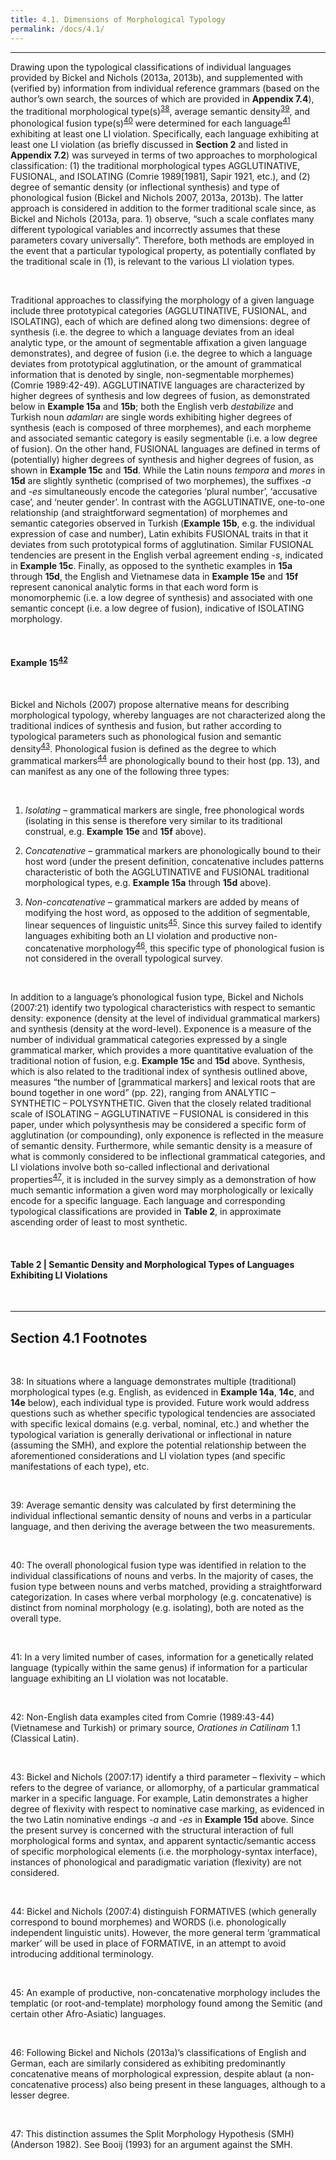 ```yaml
---
title: 4.1. Dimensions of Morphological Typology
permalink: /docs/4.1/
---
```


***

Drawing upon the typological classifications of individual languages provided by Bickel and Nichols (2013a, 2013b), and supplemented with (verified by) information from individual reference grammars (based on the author’s own search, the sources of which are provided in **Appendix 7.4**), the traditional morphological type(s)<sup>[38](#fn38)</sup>, average semantic density<sup>[39](#fn39)</sup>, and phonological fusion type(s)<sup>[40](#fn40)</sup> were determined for each language<sup>[41](#fn41)</sup> exhibiting at least one LI violation. Specifically, each language exhibiting at least one LI violation (as briefly discussed in **Section 2** and listed in **Appendix 7.2**) was surveyed in terms of two approaches to morphological classification: (1) the traditional morphological types AGGLUTINATIVE, FUSIONAL, and ISOLATING (Comrie 1989[1981], Sapir 1921, etc.), and (2) degree of semantic density (or inflectional synthesis) and type of phonological fusion (Bickel and Nichols 2007, 2013a, 2013b). The latter approach is considered in addition to the former traditional scale since, as Bickel and Nichols (2013a, para. 1) observe, “such a scale conflates many different typological variables and incorrectly assumes that these parameters covary universally”. Therefore, both methods are employed in the event that a particular typological property, as potentially conflated by the traditional scale in (1), is relevant to the various LI violation types.  

<br/>

Traditional approaches to classifying the morphology of a given language include three prototypical categories (AGGLUTINATIVE, FUSIONAL, and ISOLATING), each of which are defined along two dimensions: degree of synthesis (i.e. the degree to which a language deviates from an ideal analytic type, or the amount of segmentable affixation a given language demonstrates), and degree of fusion (i.e. the degree to which a language deviates from prototypical agglutination, or the amount of grammatical information that is denoted by single, non-segmentable morphemes) (Comrie 1989:42-49). AGGLUTINATIVE languages are characterized by higher degrees of synthesis and low degrees of fusion, as demonstrated below in **Example 15a** and **15b**; both the English verb *destabilize* and Turkish noun *adamları* are single words exhibiting higher degrees of synthesis (each is composed of three morphemes), and each morpheme and associated semantic category is easily segmentable (i.e. a low degree of fusion). On the other hand, FUSIONAL languages are defined in terms of (potentially) higher degrees of synthesis and higher degrees of fusion, as shown in **Example 15c** and **15d**. While the Latin nouns *tempora* and *mores* in **15d** are slightly synthetic (comprised of two morphemes), the suffixes -*a* and -*es* simultaneously encode the categories ‘plural number’, ‘accusative case’, and ‘neuter gender’. In contrast with the AGGLUTINATIVE, one-to-one relationship (and straightforward segmentation) of morphemes and semantic categories observed in Turkish (**Example 15b**, e.g. the individual expression of case and number), Latin exhibits FUSIONAL traits in that it deviates from such prototypical forms of agglutination. Similar FUSIONAL tendencies are present in the English verbal agreement ending -*s*, indicated in **Example 15c**. Finally, as opposed to the synthetic examples in **15a** through **15d**, the English and Vietnamese data in **Example 15e** and **15f** represent canonical analytic forms in that each word form is monomorphemic (i.e. a low degree of synthesis) and associated with one semantic concept (i.e. a low degree of fusion), indicative of ISOLATING morphology.  

<br/>

#### Example 15<sup>[42](#fn42)</sup>

<br/>

Bickel and Nichols (2007) propose alternative means for describing morphological typology, whereby languages are not characterized along the traditional indices of synthesis and fusion, but rather according to typological parameters such as phonological fusion and semantic density<sup>[43](#fn43)</sup>. Phonological fusion is defined as the degree to which grammatical markers<sup>[44](#fn44)</sup> are phonologically bound to their host (pp. 13), and can manifest as any one of the following three types:  

<br/>

1. *Isolating* – grammatical markers are single, free phonological words (isolating in this sense is therefore very similar to its traditional construal, e.g. **Example 15e** and **15f** above).

2. *Concatenative* – grammatical markers are phonologically bound to their host word (under the present definition, concatenative includes patterns characteristic of both the AGGLUTINATIVE and FUSIONAL traditional morphological types, e.g. **Example 15a** through **15d** above).

3. *Non-concatenative* – grammatical markers are added by means of modifying the host word, as opposed to the addition of segmentable, linear sequences of linguistic units<sup>[45](#fn45)</sup>. Since this survey failed to identify languages exhibiting both an LI violation and productive non-concatenative morphology<sup>[46](#fn46)</sup>, this specific type of phonological fusion is not considered in the overall typological survey.

<br/>

In addition to a language’s phonological fusion type, Bickel and Nichols (2007:21) identify two typological characteristics with respect to semantic density: exponence (density at the level of individual grammatical markers) and synthesis (density at the word-level). Exponence is a measure of the number of individual grammatical categories expressed by a single grammatical marker, which provides a more quantitative evaluation of the traditional notion of fusion, e.g. **Example 15c** and **15d** above. Synthesis, which is also related to the traditional index of synthesis outlined above, measures “the number of [grammatical markers] and lexical roots that are bound together in one word” (pp. 22), ranging from ANALYTIC – SYNTHETIC – POLYSYNTHETIC. Given that the closely related traditional scale of ISOLATING – AGGLUTINATIVE – FUSIONAL is considered in this paper, under which polysynthesis may be considered a specific form of agglutination (or compounding), only exponence is reflected in the measure of semantic density. Furthermore, while semantic density is a measure of what is commonly considered to be inflectional grammatical categories, and LI violations involve both so-called inflectional and derivational properties<sup>[47](#fn47)</sup>, it is included in the survey simply as a demonstration of how much semantic information a given word may morphologically or lexically encode for a specific language. Each language and corresponding typological classifications are provided in **Table 2**, in approximate ascending order of least to most synthetic.  

<br/>

#### Table 2 | Semantic Density and Morphological Types of Languages Exhibiting LI Violations

<br/>

***

## Section 4.1 Footnotes

<br/>

<a name="fn38">38</a>: In situations where a language demonstrates multiple (traditional) morphological types (e.g. English, as evidenced in **Example 14a**, **14c**, and **14e** below), each individual type is provided. Future work would address questions such as whether specific typological tendencies are associated with specific lexical domains (e.g. verbal, nominal, etc.) and whether the typological variation is generally derivational or inflectional in nature (assuming the SMH), and explore the potential relationship between the aforementioned considerations and LI violation types (and specific manifestations of each type), etc.  

<br/>

<a name="fn39">39</a>: Average semantic density was calculated by first determining the individual inflectional semantic density of nouns and verbs in a particular language, and then deriving the average between the two measurements.  

<br/>

<a name="fn40">40</a>: The overall phonological fusion type was identified in relation to the individual classifications of nouns and verbs. In the majority of cases, the fusion type between nouns and verbs matched, providing a straightforward categorization. In cases where verbal morphology (e.g. concatenative) is distinct from nominal morphology (e.g. isolating), both are noted as the overall type.  

<br/>

<a name="fn41">41</a>: In a very limited number of cases, information for a genetically related language (typically within the same genus) if information for a particular language exhibiting an LI violation was not locatable.  

<br/>

<a name="fn42">42</a>: Non-English data examples cited from Comrie (1989:43-44) (Vietnamese and Turkish) or primary source, *Orationes in Catilinam* 1.1 (Classical Latin).  

<br/>

<a name="fn43">43</a>: Bickel and Nichols (2007:17) identify a third parameter – flexivity – which refers to the degree of variance, or allomorphy, of a particular grammatical marker in a specific language. For example, Latin demonstrates a higher degree of flexivity with respect to nominative case marking, as evidenced in the two Latin nominative endings -*a* and -*es* in **Example 15d** above. Since the present survey is concerned with the structural interaction of full morphological forms and syntax, and apparent syntactic/semantic access of specific morphological elements (i.e. the morphology-syntax interface), instances of phonological and paradigmatic variation (flexivity) are not considered.  

<br/>

<a name="fn44">44</a>: Bickel and Nichols (2007:4) distinguish FORMATIVES (which generally correspond to bound morphemes) and WORDS (i.e. phonologically independent linguistic units).  However, the more general term ‘grammatical marker’ will be used in place of FORMATIVE, in an attempt to avoid introducing additional terminology.  

<br/>

<a name="fn45">45</a>: An example of productive, non-concatenative morphology includes the templatic (or root-and-template) morphology found among the Semitic (and certain other Afro-Asiatic) languages.  

<br/>

<a name="fn46">46</a>: Following Bickel and Nichols (2013a)’s classifications of English and German, each are similarly considered as exhibiting predominantly concatenative means of morphological expression, despite ablaut (a non-concatenative process) also being present in these languages, although to a lesser degree.  

<br/>

<a name="fn47">47</a>: This distinction assumes the Split Morphology Hypothesis (SMH) (Anderson 1982). See Booij (1993) for an argument against the SMH.  
